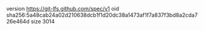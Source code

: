version https://git-lfs.github.com/spec/v1
oid sha256:5a48cab24a02d210638dcb1f1d20dc38a1473af1f7a837f3bd8a2cda726e464d
size 3014
